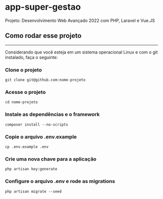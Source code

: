 # app-super-gestao
 Projeto: Desenvolvimento Web Avançado 2022 com PHP, Laravel e Vue.JS


## Como rodar esse projeto
---
Considerando que você esteja em um sistema operacional Linux e com o git instalado, faça o seguinte:

### Clone o projeto
```
git clone git@github.com:nome-projeto
```
### Acesse o projeto
```
cd nome-projeto
```
### Instale as dependências e o framework
```
composer install --no-scripts
```
### Copie o arquivo .env.example
```
cp .env.example .env
```
### Crie uma nova chave para a aplicação
```
php artisan key:generate
```
### Configure o arquivo .env e rode as migrations
```
php artisan migrate --seed
```
